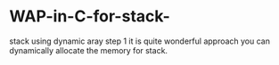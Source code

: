 # WAP-in-C-for-stack-
stack using dynamic aray
step 1 
it is quite wonderful approach you can dynamically allocate the memory for stack.
